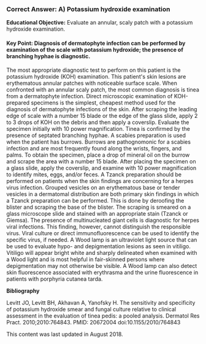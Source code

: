 
### Correct Answer: A) Potassium hydroxide examination 

**Educational Objective:** Evaluate an annular, scaly patch with a potassium hydroxide examination.

#### **Key Point:** Diagnosis of dermatophyte infection can be performed by examination of the scale with potassium hydroxide; the presence of branching hyphae is diagnostic.

The most appropriate diagnostic test to perform on this patient is the potassium hydroxide (KOH) examination. This patient's skin lesions are erythematous annular patches with noticeable surface scale. When confronted with an annular scaly patch, the most common diagnosis is tinea from a dermatophyte infection. Direct microscopic examination of KOH-prepared specimens is the simplest, cheapest method used for the diagnosis of dermatophyte infections of the skin. After scraping the leading edge of scale with a number 15 blade or the edge of the glass slide, apply 2 to 3 drops of KOH on the debris and then apply a coverslip. Evaluate the specimen initially with 10 power magnification. Tinea is confirmed by the presence of septated branching hyphae.
A scabies preparation is used when the patient has burrows. Burrows are pathognomonic for a scabies infection and are most frequently found along the wrists, fingers, and palms. To obtain the specimen, place a drop of mineral oil on the burrow and scrape the area with a number 15 blade. After placing the specimen on a glass slide, apply the coverslip, and examine with 10 power magnification to identify mites, eggs, and/or feces.
A Tzanck preparation should be performed on patients when the skin findings are concerning for a herpes virus infection. Grouped vesicles on an erythematous base or tender vesicles in a dermatomal distribution are both primary skin findings in which a Tzanck preparation can be performed. This is done by deroofing the blister and scraping the base of the blister. The scraping is smeared on a glass microscope slide and stained with an appropriate stain (Tzanck or Giemsa). The presence of multinucleated giant cells is diagnostic for herpes viral infections. This finding, however, cannot distinguish the responsible virus. Viral culture or direct immunofluorescence can be used to identify the specific virus, if needed.
A Wood lamp is an ultraviolet light source that can be used to evaluate hypo- and depigmentation lesions as seen in vitiligo. Vitiligo will appear bright white and sharply delineated when examined with a Wood light and is most helpful in fair-skinned persons where depigmentation may not otherwise be visible. A Wood lamp can also detect skin fluorescence associated with erythrasma and the urine fluorescence in patients with porphyria cutanea tarda.

**Bibliography**

Levitt JO, Levitt BH, Akhavan A, Yanofsky H. The sensitivity and specificity of potassium hydroxide smear and fungal culture relative to clinical assessment in the evaluation of tinea pedis: a pooled analysis. Dermatol Res Pract. 2010;2010:764843. PMID: 20672004 doi:10.1155/2010/764843

This content was last updated in August 2018.
